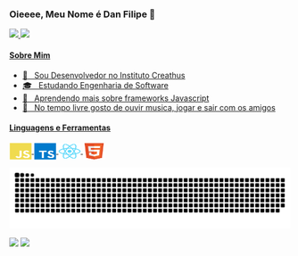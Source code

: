 ### Oieeee, Meu Nome é Dan Filipe 👋

<div>
 <a href="https://github.com/DanFilipe28">
  <img height="180em" src="https://github-readme-stats.vercel.app/api?username=DanFilipe28&show_icons=true&theme=dracula&include_all_commits=true&count_private=true"/>
  <img height="180em" src="https://github-readme-stats.vercel.app/api/top-langs/?username=DanFilipe28&layout=compact&langs_count=8&theme=dracula"/>
</div>

#### Sobre Mim
- 🔭 &nbsp; Sou Desenvolvedor no Instituto Creathus
- 🎓 &nbsp; Estudando Engenharia de Software
- 🌱 &nbsp; Aprendendo mais sobre frameworks Javascript
- 🌱 &nbsp; No tempo livre  gosto de ouvir musica, jogar e sair com os amigos 
 
 
  
 #### Linguagens e Ferramentas
  
<div style="display: inline_block">
  <img align="center" alt="Js" height="30" width="40" src="https://raw.githubusercontent.com/devicons/devicon/master/icons/javascript/javascript-plain.svg">
  <img align="center" alt="Ts" height="30" width="40" src="https://raw.githubusercontent.com/devicons/devicon/master/icons/typescript/typescript-plain.svg">
  <img align="center" alt="React" height="30" width="40" src="https://raw.githubusercontent.com/devicons/devicon/master/icons/react/react-original.svg">
  <img align="center" alt="HTML" height="30" width="40" src="https://raw.githubusercontent.com/devicons/devicon/master/icons/html5/html5-original.svg">
</div>
 
 
 
 ![Snake animation](https://github.com/DanFilipe28/DanFilipe28/blob/output/github-contribution-grid-snake.svg)

<div> 
    <a href="https://www.linkedin.com/in/dan-filipe-89128514a/" target="_blank"><img src="https://img.shields.io/badge/linkedin-%230077B5.svg?style=for-the-badge&logo=linkedin&logoColor=white" target="_blank"></a>
    <a href="https://www.instagram.com/_danfilipe/" target="_blank"><img src="https://img.shields.io/badge/-Instagram-%23E4405F?style=for-the-badge&logo=instagram&logoColor=white" target="_blank"></a> 
</div>
